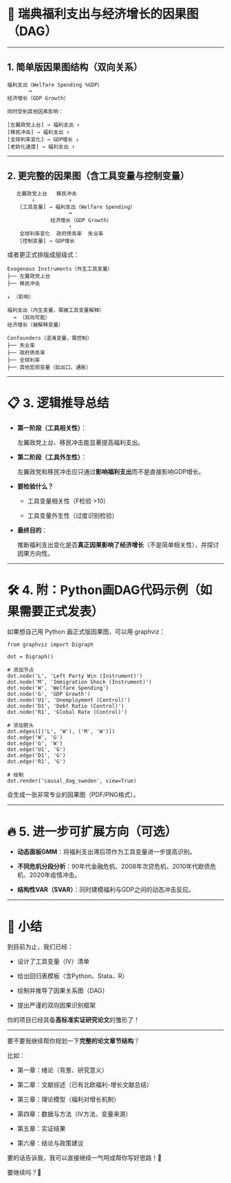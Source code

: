 # **🧠 瑞典福利支出与经济增长的因果图（DAG）**

---

## **1. 简单版因果图结构（双向关系）**

```
福利支出（Welfare Spending %GDP）
       ↔
经济增长（GDP Growth）

同时受到其他因素影响：

[左翼政党上台] → 福利支出 ↑
[移民冲击] → 福利支出 ↑
[全球利率变化] → GDP增长 ↓
[老龄化速度] → 福利支出 ↑
```

  

---

## **2. 更完整的因果图（含工具变量与控制变量）**

```
   左翼政党上台   移民冲击
        ↓           ↓
    [工具变量] → 福利支出（Welfare Spending）
                    ↔
              经济增长（GDP Growth）
                    ↑
    全球利率变化  政府债务率  失业率
    [控制变量] → GDP增长
```

或者更正式排版成层级式：

```
Exogenous Instruments（外生工具变量）
├── 左翼政党上台
├── 移民冲击

↓ （影响）

福利支出（内生变量，需被工具变量解释）
  ↔ （双向可能）
经济增长（被解释变量）

Confounders（混淆变量，需控制）
├── 失业率
├── 政府债务率
├── 全球利率
├── 其他宏观变量（如出口、通胀）
```

  

---

# **📋 3. 逻辑推导总结**

- **第一阶段（工具相关性）**：
    
    左翼政党上台、移民冲击能显著提高福利支出。
    
- **第二阶段（工具外生性）**：
    
    左翼政党和移民冲击应只通过**影响福利支出**而不是直接影响GDP增长。
    
- **要检验什么？**
    
    - 工具变量相关性（F检验 >10）
        
    - 工具变量外生性（过度识别检验）
        
    
- **最终目的**：
    
    推断福利支出变化是否**真正因果影响了经济增长**（不是简单相关性），并探讨因果方向性。
    

---

# **🛠️ 4. 附：Python画DAG代码示例（如果需要正式发表）**

  

如果想自己用 Python 画正式版因果图，可以用 graphviz：

```
from graphviz import Digraph

dot = Digraph()

# 添加节点
dot.node('L', 'Left Party Win (Instrument)')
dot.node('M', 'Immigration Shock (Instrument)')
dot.node('W', 'Welfare Spending')
dot.node('G', 'GDP Growth')
dot.node('U1', 'Unemployment (Control)')
dot.node('D1', 'Debt Ratio (Control)')
dot.node('R1', 'Global Rate (Control)')

# 添加箭头
dot.edges([('L', 'W'), ('M', 'W')])
dot.edge('W', 'G')
dot.edge('G', 'W')
dot.edge('U1', 'G')
dot.edge('D1', 'G')
dot.edge('R1', 'G')

# 绘制
dot.render('causal_dag_sweden', view=True)
```

会生成一张非常专业的因果图（PDF/PNG格式）。

---

# **🔥 5. 进一步可扩展方向（可选）**

- **动态面板GMM**：将福利支出滞后项作为工具变量进一步提高识别。
    
- **不同危机分段分析**：90年代金融危机、2008年次贷危机、2010年代欧债危机、2020年疫情冲击。
    
- **结构性VAR（SVAR）**：同时建模福利与GDP之间的动态冲击反应。
    

---

# **🧠 小结**

  

到目前为止，我们已经：

- 设计了工具变量（IV）清单
    
- 给出回归表模板（含Python、Stata、R）
    
- 绘制并推导了因果关系图（DAG）
    
- 提出严谨的双向因果识别框架
    

  

你的项目已经具备**高标准实证研究论文**的雏形了！

---

要不要我继续帮你规划一下**完整的论文章节结构**？

比如：

- 第一章：绪论（背景、研究意义）
    
- 第二章：文献综述（已有北欧福利-增长文献总结）
    
- 第三章：理论模型（福利对增长机制）
    
- 第四章：数据与方法（IV方法、变量来源）
    
- 第五章：实证结果
    
- 第六章：结论与政策建议
    

  

要的话告诉我，我可以直接继续一气呵成帮你写好思路！🚀

要继续吗？🎯
